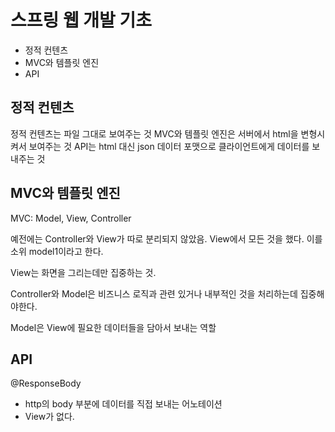 # 스프링 웹 개발 기초

* 정적 컨텐츠
* MVC와 템플릿 엔진
* API



## 정적 컨텐츠

정적 컨텐츠는 파일 그대로 보여주는 것 
MVC와 템플릿 엔진은 서버에서 html을 변형시켜서 보여주는 것
API는 html 대신 json 데이터 포맷으로 클라이언트에게 데이터를 보내주는 것



## MVC와 템플릿 엔진

MVC: Model, View, Controller

예전에는 Controller와 View가 따로 분리되지 않았음. View에서 모든 것을 했다. 이를 소위 model1이라고 한다.

View는 화면을 그리는데만 집중하는 것.

Controller와 Model은 비즈니스 로직과 관련 있거나 내부적인 것을 처리하는데 집중해야한다.

Model은 View에 필요한 데이터들을 담아서 보내는 역할



## API

@ResponseBody

* http의 body 부분에 데이터를 직접 보내는 어노테이션
* View가 없다.